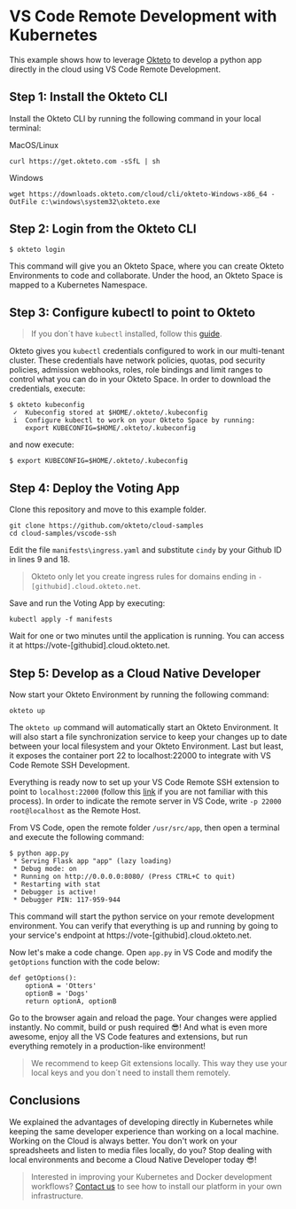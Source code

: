 # VS Code Remote Development with Kubernetes

This example shows how to leverage [Okteto](https://okteto.com) to develop a python app directly in the cloud using VS Code Remote Development.

## Step 1: Install the Okteto CLI

Install the Okteto CLI by running the following command in your local terminal:

MacOS/Linux

```console
curl https://get.okteto.com -sSfL | sh
```

Windows

```console
wget https://downloads.okteto.com/cloud/cli/okteto-Windows-x86_64 -OutFile c:\windows\system32\okteto.exe
```

## Step 2: Login from the Okteto CLI

```console
$ okteto login
```

This command will give you an Okteto Space, where you can create Okteto Environments to code and collaborate.
Under the hood, an Okteto Space is mapped to a Kubernetes Namespace.

## Step 3: Configure kubectl to point to Okteto

> If you don´t have `kubectl` installed, follow this [guide](https://kubernetes.io/docs/tasks/tools/install-kubectl/).

Okteto gives you `kubectl` credentials configured to work in our multi-tenant cluster. These credentials have network policies, quotas, pod security policies, admission webhooks, roles, role bindings and limit ranges to control what you can do in your Okteto Space. In order to download the credentials, execute:

```console
$ okteto kubeconfig
 ✓  Kubeconfig stored at $HOME/.okteto/.kubeconfig
 i  Configure kubectl to work on your Okteto Space by running:
    export KUBECONFIG=$HOME/.okteto/.kubeconfig
```

and now execute:

```console
$ export KUBECONFIG=$HOME/.okteto/.kubeconfig
```

## Step 4: Deploy the Voting App

Clone this repository and move to this example folder.

```console
git clone https://github.com/okteto/cloud-samples
cd cloud-samples/vscode-ssh
```

Edit the file `manifests\ingress.yaml` and substitute `cindy` by your Github ID in lines 9 and 18.

> Okteto only let you create ingress rules for domains ending in `-[githubid].cloud.okteto.net`.

Save and run the Voting App by executing:

```console
kubectl apply -f manifests
```

Wait for one or two minutes until the application is running. You can access it at https://vote-[githubid].cloud.okteto.net.

## Step 5: Develop as a Cloud Native Developer

Now start your Okteto Environment by running the following command:

```console
okteto up
```

The `okteto up` command will automatically start an Okteto Environment. It will also start a file synchronization service to keep your changes up to date between your local filesystem and your Okteto Environment. Last but least, it exposes the container port 22 to localhost:22000 to integrate with VS Code Remote SSH Development.

Everything is ready now to set up your VS Code Remote SSH extension to point to `localhost:22000` (follow this [link](https://code.visualstudio.com/docs/remote/ssh#_connect-to-a-remote-host) if you are not familiar with this process). In order to indicate the remote server in VS Code, write `-p 22000 root@localhost` as the Remote Host.

From VS Code, open the remote folder `/usr/src/app`, then open a terminal and execute the following command:

```console
$ python app.py
 * Serving Flask app "app" (lazy loading)
 * Debug mode: on
 * Running on http://0.0.0.0:8080/ (Press CTRL+C to quit)
 * Restarting with stat
 * Debugger is active!
 * Debugger PIN: 117-959-944
 ```

This command will start the python service on your remote development environment. You can verify that everything is up and running by going to your service's endpoint at https://vote-[githubid].cloud.okteto.net.

Now let's make a code change. Open `app.py` in VS Code and modify the `getOptions` function with the code below:

```
def getOptions():
    optionA = 'Otters'
    optionB = 'Dogs'
    return optionA, optionB
```

Go to the browser again and reload the page. Your changes were applied instantly. No commit, build or push required 😎! And what is even more awesome, enjoy all the VS Code features and extensions, but run everything remotely in a production-like environment!

> We recommend to keep Git extensions locally. This way they use your local keys and you don´t need to install them remotely.

## Conclusions

We explained the advantages of developing directly in Kubernetes while keeping the same developer experience than working on a local machine. Working on the Cloud is always better. You don't work on your spreadsheets and listen to media files locally, do you? Stop dealing with local environments and become a Cloud Native Developer today 😎!

> Interested in improving your Kubernetes and Docker development workflows? [Contact us](mailto:sales@okteto.com?Subject=Improve%20my%20development%20workflow) to see how to install our platform in your own infrastructure.

